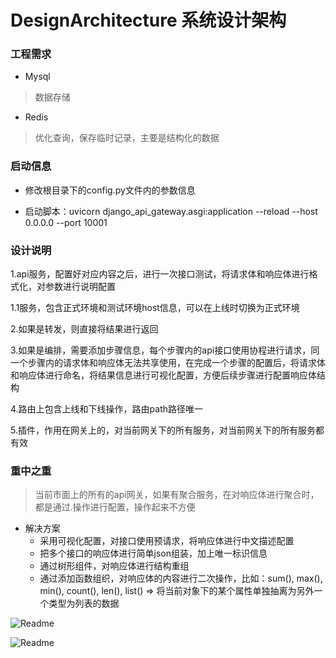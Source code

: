# DesignArchitecture 系统设计架构

### 工程需求

* Mysql

> 数据存储

* Redis

> 优化查询，保存临时记录，主要是结构化的数据

### 启动信息

* 修改根目录下的config.py文件内的参数信息

* 启动脚本：uvicorn django_api_gateway.asgi:application --reload --host 0.0.0.0 --port 10001

### 设计说明

1.api服务，配置好对应内容之后，进行一次接口测试，将请求体和响应体进行格式化，对参数进行说明配置

1.1服务，包含正式环境和测试环境host信息，可以在上线时切换为正式环境

2.如果是转发，则直接将结果进行返回

3.如果是编排，需要添加步骤信息，每个步骤内的api接口使用协程进行请求，同一个步骤内的请求体和响应体无法共享使用，在完成一个步骤的配置后，将请求体和响应体进行命名，将结果信息进行可视化配置，方便后续步骤进行配置响应体结构

4.路由上包含上线和下线操作，路由path路径唯一

5.插件，作用在网关上的，对当前网关下的所有服务，对当前网关下的所有服务都有效

### 重中之重

> 当前市面上的所有的api网关，如果有聚合服务，在对响应体进行聚合时，都是通过.操作进行配置，操作起来不方便

* 解决方案
    * 采用可视化配置，对接口使用预请求，将响应体进行中文描述配置
    * 把多个接口的响应体进行简单json组装，加上唯一标识信息
    * 通过树形组件，对响应体进行结构重组
    * 通过添加函数组织，对响应体的内容进行二次操作，比如：sum(), max(), min(), count(), len(), list() => 将当前对象下的某个属性单独抽离为另外一个类型为列表的数据


![Readme](https://github.com/RYD-Gateway/DjangoApiGateway/blob/master/images/微信图片_20210602231736.png)

![Readme](https://github.com/RYD-Gateway/DjangoApiGateway/blob/master/images/微信截图_20210618191053.png)

